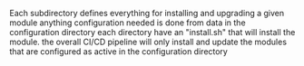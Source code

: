 Each subdirectory defines everything for installing and upgrading a given module
anything configuration needed is done from data in the configuration directory
each directory have an "install.sh" that will install the module.
the overall CI/CD pipeline will only install and update the modules that are configured as active in the configuration directory
